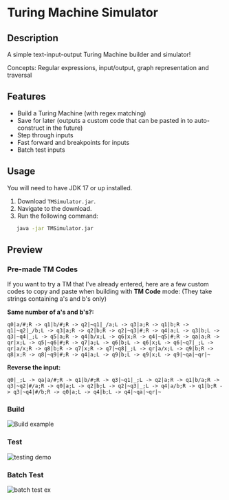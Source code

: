 # Turing Machine Simulator

## Description
A simple text-input-output Turing Machine builder and simulator!

Concepts: Regular expressions, input/output, graph representation and traversal

## Features
- Build a Turing Machine (with regex matching)
- Save for later (outputs a custom code that can be pasted in to auto-construct in the future)
- Step through inputs
- Fast forward and breakpoints for inputs
- Batch test inputs

## Usage
You will need to have JDK 17 or up installed.
1. Download `TMSimulator.jar`.
2. Navigate to the download.
3. Run the following command:
```bash
   java -jar TMSimulator.jar
```

## Preview
### Pre-made TM Codes
If you want to try a TM that I've already entered, here are a few custom codes to copy and paste when building with **TM Code** mode:
(They take strings containing a's and b's only)

**Same number of a's and b's?:** 
```
q0|a/#;R -> q1|b/#;R -> q2|~q1|_/a;L -> q3|a;R -> q1|b;R -> q1|~q2|_/b;L -> q3|a;R -> q2|b;R -> q2|~q3|#;R -> q4|a;L -> q3|b;L -> q3|~q4|_;L -> q5|a;R -> q4|b/x;L -> q6|x;R -> q4|~q5|#;R -> qa|a;R -> qr|x;L -> q5|~q6|#;R -> q7|a;L -> q6|b;L -> q6|x;L -> q6|~q7|_;L -> qr|a/x;R -> q8|b;R -> q7|x;R -> q7|~q8|_;L -> qr|a/x;L -> q9|b;R -> q8|x;R -> q8|~q9|#;R -> q4|a;L -> q9|b;L -> q9|x;L -> q9|~qa|~qr|~
```
**Reverse the input:** 
```
q0|_;L -> qa|a/#;R -> q1|b/#;R -> q3|~q1|_;L -> q2|a;R -> q1|b/a;R -> q3|~q2|#/a;R -> q0|a;L -> q2|b;L -> q2|~q3|_;L -> q4|a/b;R -> q1|b;R -> q3|~q4|#/b;R -> q0|a;L -> q4|b;L -> q4|~qa|~qr|~
```
### Build
![Build example](https://github.com/user-attachments/assets/530ff186-cfb2-4c8a-a717-ec7dbb481815)
### Test
![testing demo](https://github.com/user-attachments/assets/1de9231d-8a72-4908-a46c-408acbf5d0c8)
### Batch Test
![batch test ex](https://github.com/user-attachments/assets/224cc4be-afbd-4d1e-81f0-816ab70171ec)

